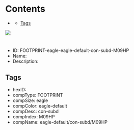 



Contents
========

* [](#)
	* [Tags](#tags)
  
![][im]
# 

- ID: FOOTPRINT-eagle-eagle-default-con-subd-M09HP
- Name: 
- Description: 

## Tags

- hexID: 
- oompType: FOOTPRINT
- oompSize: eagle
- oompColor: eagle-default
- oompDesc: con-subd
- oompIndex: M09HP
- oompName: eagle-default/con-subd/M09HP



[im]: image.png
